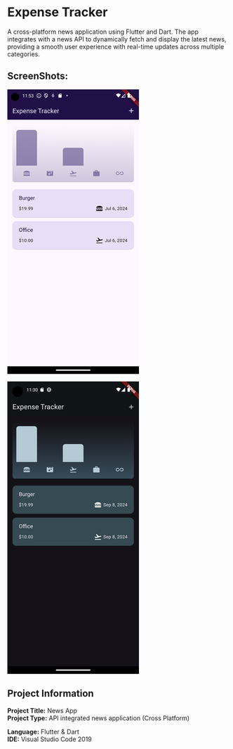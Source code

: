 # Expense Tracker

A cross-platform news application using Flutter and Dart. The app integrates with a news API to dynamically fetch and display the latest news, providing a smooth user experience with real-time updates across multiple categories.

## ScreenShots:
![screenshot_1](https://github.com/SyedMashruk/Expense-Tracker/blob/main/Screenshots/1.png)

![screenshot_2](https://github.com/SyedMashruk/Expense-Tracker/blob/main/Screenshots/2.png)

## Project Information
**Project Title:** News App<br>
**Project Type:** API integrated news application (Cross Platform)

**Language:** Flutter & Dart<br>
**IDE:** Visual Studio Code 2019<br>
